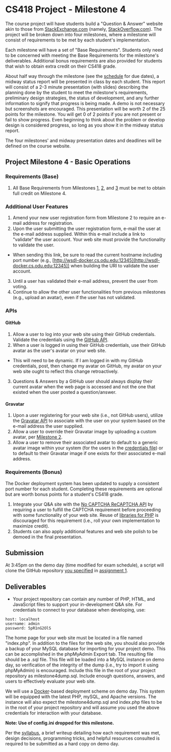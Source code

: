 # CS418 Project - Milestone 4

The course project will have students build a "Question & Answer" website akin to those from [StackExchange.com](http://StackExchange.com) (namely, [StackOverflow.com](http://StackOverflow.com)). The project will be broken down into four milestones, where a milestone will consist of requirements to be met by each student's implementation.

Each milestone will have a set of "Base Requirements". Students only need to be concerned with meeting the Base Requirements for the milestone's deliverables. Additional bonus requirements are also provided for students that wish to obtain extra credit on their CS418 grade.

About half way through the milestone (see the [schedule](http://www.cs.odu.edu/~mkelly/semester/2015_spring/cs418/) for due dates), a midway status report will be presented in class by each student. This report will consist of a 2-3 minute presentation (with slides) describing the planning done by the student to meet the milestone's requirements, preliminary design strategies, the status of development, and any further information to signify that progress is being made. A demo is not necessary but screenshots are encouraged. This presentation will be worth 2 of the 25 points for the milestone. You will get 0 of 2 points if you are not present or fail to show progress. Even beginning to think about the problem or develop design is considered progress, so long as you show it in the midway status report.

The four milestones' and midway presentation dates and deadlines will be defined on the course website.


## Project Milestone 4 - Basic Operations

### Requirements (Base)
1. All Base Requirements from Milestones [1](https://github.com/machawk1/ODUCS418/blob/spring2015/milestone1.md), [2](https://github.com/machawk1/ODUCS418/blob/spring2015/milestone2.md), and [3](https://github.com/machawk1/ODUCS418/blob/spring2015/milestone3.md) must be met to obtain full credit on Milestone 4.

### Additional User Features
1. Amend your new user registration form from Milestone 2 to require an e-mail address for registration.
2. Upon the user submitting the user registration form, e-mail the user at the e-mail address supplied. Within this e-mail include a link to "validate" the user account. Your web site must provide the functionality to validate the user.
  * When sending this link, be sure to read the current hostname including port number (e.g., [http://wsdl-docker.cs.odu.edu:12345](http://wsdl-docker.cs.odu.edu:12345)) when building the URI to validate the user account.
3. Until a user has validated their e-mail address, prevent the user from voting.
4. Continue to allow the other user functionalities from previous milestones (e.g., upload an avatar), even if the user has not validated.

### APIs
#### GitHub
1. Allow a user to log into your web site using their GitHub credentials. Validate the credentials using the [GitHub API](https://developer.github.com/v3/).
2. When a user is logged in using their GitHub credentials, use their GitHub avatar as the user's avatar on your web site.
  * This will need to be dynamic. If I am logged in with my GitHub credentials, post, then change my avatar on GitHub, my avatar on your web site ought to reflect this change retroactively.
3. Questions & Answers by a GitHub user should always display their current avatar when the web page is accessed and not the one that existed when the user posted a question/answer.

#### Gravatar
1. Upon a user registering for your web site (i.e., not GitHub users), utilize the [Gravatar API](https://en.gravatar.com/site/implement/) to associate with the user on your system based on the e-mail address the user supplied.
2. Allow a user to override their Gravatar image by uploading a custom avatar, per [Milestone 2](https://github.com/machawk1/ODUCS418/blob/spring2015/milestone2.md).
3. Allow a user to remove their associated avatar to default to a generic avatar image within your system (for the users in the [credentials file](https://github.com/machawk1/ODUCS418/blob/spring2015/credentials.txt)) or to default to their Gravatar image if one exists for their associated e-mail address.

### Requirements (Bonus)
The Docker deployment system has been updated to supply a consistent port number for each student. Completing these requirements are optional but are worth bonus points for a student's CS418 grade.

1. Integrate your Q&A site with the [No CAPTCHA ReCAPTCHA API](https://developers.google.com/recaptcha/intro) by requiring a user to fulfill the CAPTCHA requirement before proceeding with some functionality of your web site. Reuse of [libraries for PHP](https://github.com/google/recaptcha) is discouraged for this requirement (i.e., roll your own implementation to maximize credit).
2. Students can also apply additional features and web site polish to be demoed in the final presentation.

## Submission

At 3:45pm on the demo day (time modified for exam schedule), a script will clone the GitHub repository [you specified](https://github.com/machawk1/ODUCS418/tree/spring2015/users) in [assignment 1](http://www.cs.odu.edu/~mkelly/semester/2015_spring/cs418/assignments/assignment1.html).

## Deliverables

* Your project repository can contain any number of PHP, HTML, and JavaScript files to support your in-development Q&A site. For credentials to connect to your database when developing, use:

```
host: localhost
username: admin
password: 5pR1nG2OlS
```

The home page for your web site must be located in a file named "index.php".  In addition to the files for the web site, you should also provide a backup of your MySQL database for importing for your project demo. This can be accomplished in the phpMyAdmin Export tab. The resulting file should be a .sql file. This file will be loaded into a MySQL instance on demo day, so verification of the integrity of the dump (i.e., try to import it using phpMyAdmin) is encouraged. Include this file in the root of your project repository as milestone4dump.sql. Include enough questions, answers, and users to effectively evaluate your web site.

We will use a [Docker](https://www.docker.com/)-based deployment scheme on demo day. This system will be equipped with the latest PHP, mySQL, and Apache versions. The instance will also expect the milestone4dump.sql and index.php files to be in the root of your project repository and will assume you used the above credentials for interaction with your database.

**Note: Use of config.ini dropped for this milestone.**

Per the [syllabus](http://www.cs.odu.edu/~mkelly/semester/2015_spring/cs418/syllabus.txt), a brief writeup detailing how each requirement was met, design decisions, programming tricks, and helpful resources consulted is required to be submitted as a hard copy on demo day.

